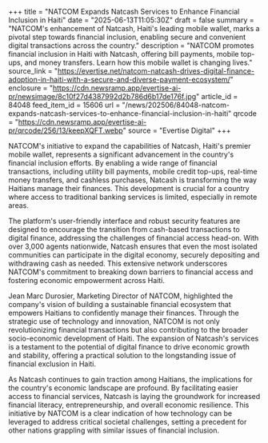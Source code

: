 +++
title = "NATCOM Expands Natcash Services to Enhance Financial Inclusion in Haiti"
date = "2025-06-13T11:05:30Z"
draft = false
summary = "NATCOM's enhancement of Natcash, Haiti's leading mobile wallet, marks a pivotal step towards financial inclusion, enabling secure and convenient digital transactions across the country."
description = "NATCOM promotes financial inclusion in Haiti with Natcash, offering bill payments, mobile top-ups, and money transfers. Learn how this mobile wallet is changing lives."
source_link = "https://evertise.net/natcom-natcash-drives-digital-finance-adoption-in-haiti-with-a-secure-and-diverse-payment-ecosystem/"
enclosure = "https://cdn.newsramp.app/evertise-ai-pr/newsimage/8c10f27d4387992d2b786d6b17de176f.jpg"
article_id = 84048
feed_item_id = 15606
url = "/news/202506/84048-natcom-expands-natcash-services-to-enhance-financial-inclusion-in-haiti"
qrcode = "https://cdn.newsramp.app/evertise-ai-pr/qrcode/256/13/keepXQFT.webp"
source = "Evertise Digital"
+++

<p>NATCOM's initiative to expand the capabilities of Natcash, Haiti's premier mobile wallet, represents a significant advancement in the country's financial inclusion efforts. By enabling a wide range of financial transactions, including utility bill payments, mobile credit top-ups, real-time money transfers, and cashless purchases, Natcash is transforming the way Haitians manage their finances. This development is crucial for a country where access to traditional banking services is limited, especially in remote areas.</p><p>The platform's user-friendly interface and robust security features are designed to encourage the transition from cash-based transactions to digital finance, addressing the challenges of financial access head-on. With over 3,000 agents nationwide, Natcash ensures that even the most isolated communities can participate in the digital economy, securely depositing and withdrawing cash as needed. This extensive network underscores NATCOM's commitment to breaking down barriers to financial access and fostering economic empowerment across Haiti.</p><p>Jean Marc Durosier, Marketing Director of NATCOM, highlighted the company's vision of building a sustainable financial ecosystem that empowers Haitians to confidently manage their finances. Through the strategic use of technology and innovation, NATCOM is not only revolutionizing financial transactions but also contributing to the broader socio-economic development of Haiti. The expansion of Natcash's services is a testament to the potential of digital finance to drive economic growth and stability, offering a practical solution to the longstanding issue of financial exclusion in Haiti.</p><p>As Natcash continues to gain traction among Haitians, the implications for the country's economic landscape are profound. By facilitating easier access to financial services, Natcash is laying the groundwork for increased financial literacy, entrepreneurship, and overall economic resilience. This initiative by NATCOM is a clear indication of how technology can be leveraged to address critical societal challenges, setting a precedent for other nations grappling with similar issues of financial inclusion.</p>